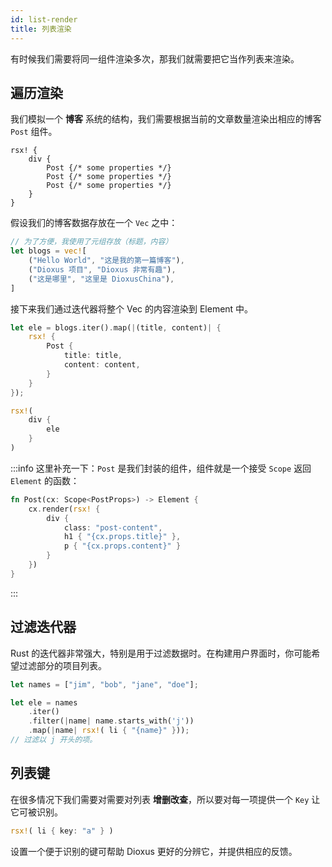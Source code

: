 ```yaml
---
id: list-render
title: 列表渲染
---
```


有时候我们需要将同一组件渲染多次，那我们就需要把它当作列表来渲染。

## 遍历渲染

我们模拟一个 **博客** 系统的结构，我们需要根据当前的文章数量渲染出相应的博客 `Post` 组件。

```rsx
rsx! {
    div {
        Post {/* some properties */}
        Post {/* some properties */}
        Post {/* some properties */}
    }
}
```

假设我们的博客数据存放在一个 `Vec` 之中：

```rust
// 为了方便，我使用了元组存放（标题，内容）
let blogs = vec![
    ("Hello World", "这是我的第一篇博客"),
    ("Dioxus 项目", "Dioxus 非常有趣"),
    ("这是哪里", "这里是 DioxusChina"),
]
```
接下来我们通过迭代器将整个 Vec 的内容渲染到 Element 中。
```rust
let ele = blogs.iter().map(|(title, content)| {
    rsx! {
        Post {
            title: title,
            content: content,
        }
    }
});

rsx!(
    div {
        ele
    }
)
```

:::info
这里补充一下：`Post` 是我们封装的组件，组件就是一个接受 `Scope` 返回 `Element` 的函数：
```rust
fn Post(cx: Scope<PostProps>) -> Element {
    cx.render(rsx! {
        div {
            class: "post-content",
            h1 { "{cx.props.title}" },
            p { "{cx.props.content}" }
        }
    })
}
```
:::

## 过滤迭代器

Rust 的迭代器非常强大，特别是用于过滤数据时。在构建用户界面时，你可能希望过滤部分的项目列表。

```rust
let names = ["jim", "bob", "jane", "doe"];

let ele = names
    .iter()
    .filter(|name| name.starts_with('j'))
    .map(|name| rsx!( li { "{name}" }));
// 过滤以 j 开头的项。
```

## 列表键

在很多情况下我们需要对需要对列表 **增删改查**，所以要对每一项提供一个 `Key` 让它可被识别。

```rust
rsx!( li { key: "a" } )
```

设置一个便于识别的键可帮助 Dioxus 更好的分辨它，并提供相应的反馈。
